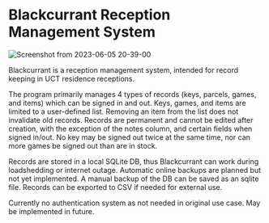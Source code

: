 # Blackcurrant Reception Management System

![Screenshot from 2023-06-05 20-39-00](https://github.com/lukedaviskzn/blackcurrant/assets/18900683/ec32290a-4234-4afc-bed6-4ed36e59d302)

Blackcurrant is a reception management system, intended for record keeping in UCT residence receptions.

The program primarily manages 4 types of records (keys, parcels, games, and items) which can be signed in and out.
Keys, games, and items are limited to a user-defined list. Removing an item from the list does not invalidate old records.
Records are permanent and cannot be edited after creation, with the exception of the notes column, and certain fields when 
signed in/out. No key may be signed out twice at the same time, nor can more games be signed out than are in stock.

Records are stored in a local SQLite DB, thus Blackcurrant can work during loadshedding or internet outage. Automatic 
online backups are planned but not yet implemented. A manual backup of the DB can be saved as an sqlite file.
Records can be exported to CSV if needed for external use.

Currently no authentication system as not needed in original use case. May be implemented in future.
